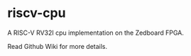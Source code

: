 # riscv-cpu
A RISC-V RV32I cpu implementation on the Zedboard FPGA.

Read Github Wiki for more details.
